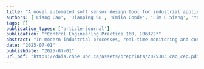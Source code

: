 ```yaml
---
title: "A novel automated soft sensor design tool for industrial applications based on machine learning"
authors: ['Liang Cao', 'Jianping Su', 'Emiio Conde', 'Lim C Siang', 'Yankai Cao', 'Bhushan Gopaluni']
tags: []
publication_types: ['article-journal']
publication: "*Control Engineering Practice 160, 106322*"
abstract: "In modern industrial processes, real-time monitoring and control of key quality variables are crucial but challenging due to measurement limitations and process complexities. Traditional methods for developing soft sensor models are not only time-consuming and labor-intensive but also require substantial expertise in machine learning, and often lack user-friendly interfaces, thereby limiting their accessibility to engineers in the field. To address these issues, this paper introduces an easy-to-use, open and efficient automated soft sensor design tool called Soft Sensor Manager. The Soft Sensor Manager incorporates advanced supervised, semi-supervised, and causal machine learning algorithms to enable effective model development and deployment. It also provides functionalities such as data preprocessing, feature engineering, algorithm selection, hyperparameter optimization, model evaluation and online deployment within a user-friendly interface. The software’s effectiveness was demonstrated through its application in predicting light catalytic cracked oil yield using real industrial data. By automating the soft sensor design process, the Soft Sensor Manager enhances modeling efficiency and model quality, ultimately contributing to improved process monitoring and optimization in industrial settings."
date: "2025-07-01"
publishDate: "2025-07-01"
url_pdf: "https://dais.chbe.ubc.ca/assets/preprints/2025J03_cao_cep.pdf"
---
```

